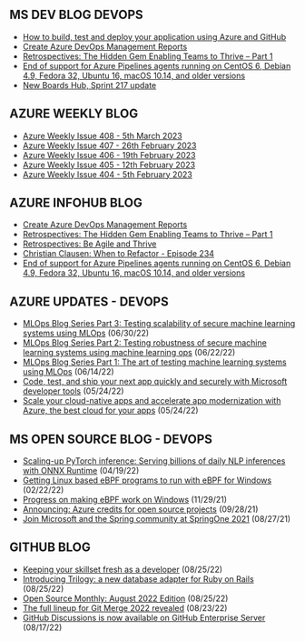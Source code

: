 ## MS DEV BLOG DEVOPS 

<!-- DEVBLOGDEVOPS:START -->
- [How to build, test and deploy your application using Azure and GitHub](https://devblogs.microsoft.com/devops/how-to-build-test-and-deploy-your-application-using-azure-and-github/)
- [Create Azure DevOps Management Reports](https://devblogs.microsoft.com/devops/create-azure-devops-management-reports/)
- [Retrospectives: The Hidden Gem Enabling Teams to Thrive – Part 1](https://devblogs.microsoft.com/devops/retrospectives-the-hidden-gem-enabling-teams-to-thrive-part-1/)
- [End of support for Azure Pipelines agents running on CentOS 6, Debian 4.9, Fedora 32, Ubuntu 16, macOS 10.14, and older versions](https://devblogs.microsoft.com/devops/azdo-end-of-support-v2-net-agent/)
- [New Boards Hub, Sprint 217 update](https://devblogs.microsoft.com/devops/new-boards-hub-sprint-217-update/)
<!-- DEVBLOGDEVOPS:END -->


## AZURE WEEKLY BLOG

<!-- AZUREWEEKLY:START -->
- [Azure Weekly Issue 408 - 5th March 2023](https://azureweekly.info/issue-408.html)
- [Azure Weekly Issue 407 - 26th February 2023](https://azureweekly.info/issue-407.html)
- [Azure Weekly Issue 406 - 19th February 2023](https://azureweekly.info/issue-406.html)
- [Azure Weekly Issue 405 - 12th February 2023](https://azureweekly.info/issue-405.html)
- [Azure Weekly Issue 404 - 5th February 2023](https://azureweekly.info/issue-404.html)
<!-- AZUREWEEKLY:END -->

## AZURE INFOHUB BLOG 

<!-- AZUREINFOHUB:START -->
- [Create Azure DevOps Management Reports](https://devblogs.microsoft.com/devops/create-azure-devops-management-reports/)
- [Retrospectives: The Hidden Gem Enabling Teams to Thrive – Part 1](https://devblogs.microsoft.com/devops/retrospectives-the-hidden-gem-enabling-teams-to-thrive-part-1/)
- [Retrospectives: Be Agile and Thrive](https://www.youtube.com/watch?v=CqTVIOzBRno)
- [Christian Clausen: When to Refactor - Episode 234](http://feed.azuredevops.show/christian-clausen-when-to-refactor-episode-234)
- [End of support for Azure Pipelines agents running on CentOS 6, Debian 4.9, Fedora 32, Ubuntu 16, macOS 10.14, and older versions](https://devblogs.microsoft.com/devops/azdo-end-of-support-v2-net-agent/)
<!-- AZUREINFOHUB:END -->


## AZURE UPDATES - DEVOPS 

<!-- AZUREUPDATES:START -->

 - [MLOps Blog Series Part 3: Testing scalability of secure machine learning systems using MLOps](https://azure.microsoft.com/blog/mlops-blog-series-part-3-testing-scalability-of-secure-machine-learning-systems-using-mlops/) (06/30/22)
 - [MLOps Blog Series Part 2: Testing robustness of secure machine learning systems using machine learning ops](https://azure.microsoft.com/blog/mlops-blog-series-part-2-testing-robustness-of-secure-machine-learning-systems-using-machine-learning-ops/) (06/22/22)
 - [MLOps Blog Series Part 1: The art of testing machine learning systems using MLOps](https://azure.microsoft.com/blog/mlops-blog-series-part-1-the-art-of-testing-machine-learning-systems-using-mlops/) (06/14/22)
 - [Code, test, and ship your next app quickly and securely with Microsoft developer tools](https://azure.microsoft.com/blog/code-test-and-ship-your-next-app-quickly-and-securely-with-microsoft-developer-tools/) (05/24/22)
 - [Scale your cloud-native apps and accelerate app modernization with Azure, the best cloud for your apps](https://azure.microsoft.com/blog/scale-your-cloudnative-apps-and-accelerate-app-modernization-with-azure-the-best-cloud-for-your-apps/) (05/24/22)
<!-- AZUREUPDATES:END -->


## MS OPEN SOURCE BLOG - DEVOPS 

<!-- MSOPENSOURCEBLOG:START -->

 - [Scaling-up PyTorch inference: Serving billions of daily NLP inferences with ONNX Runtime](https://cloudblogs.microsoft.com/opensource/2022/04/19/scaling-up-pytorch-inference-serving-billions-of-daily-nlp-inferences-with-onnx-runtime/) (04/19/22)
 - [Getting Linux based eBPF programs to run with eBPF for Windows](https://cloudblogs.microsoft.com/opensource/2022/02/22/getting-linux-based-ebpf-programs-to-run-with-ebpf-for-windows/) (02/22/22)
 - [Progress on making eBPF work on Windows](https://cloudblogs.microsoft.com/opensource/2021/11/29/progress-on-making-ebpf-work-on-windows/) (11/29/21)
 - [Announcing: Azure credits for open source projects](https://cloudblogs.microsoft.com/opensource/2021/09/28/announcing-azure-credits-for-open-source-projects/) (09/28/21)
 - [Join Microsoft and the Spring community at SpringOne 2021](https://cloudblogs.microsoft.com/opensource/2021/08/27/join-microsoft-and-the-spring-community-at-springone-2021/) (08/27/21)
<!-- MSOPENSOURCEBLOG:END -->


## GITHUB BLOG


<!-- GITHUB:START -->

 - [Keeping your skillset fresh as a developer](https://github.blog/2022-08-25-keeping-your-skillset-fresh-as-a-developer/) (08/25/22)
 - [Introducing Trilogy: a new database adapter for Ruby on Rails](https://github.blog/2022-08-25-introducing-trilogy-a-new-database-adapter-for-ruby-on-rails/) (08/25/22)
 - [Open Source Monthly: August 2022 Edition](https://github.blog/2022-08-25-open-source-monthly-august-2022-edition/) (08/25/22)
 - [The full lineup for Git Merge 2022 revealed](https://github.blog/2022-08-23-the-full-lineup-for-git-merge-2022-revealed/) (08/23/22)
 - [GitHub Discussions is now available on GitHub Enterprise Server](https://github.blog/2022-08-17-github-discussions-is-now-available-on-github-enterprise-server/) (08/17/22)
<!-- GITHUB:END -->

